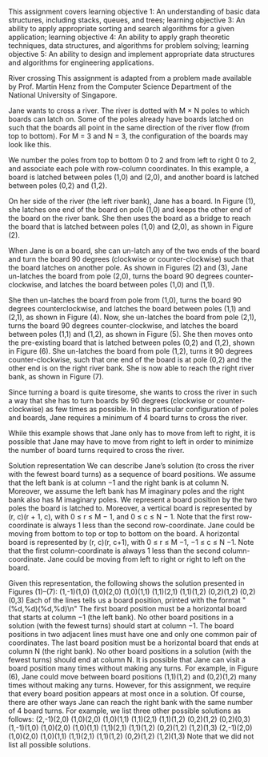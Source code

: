 This assignment covers learning objective 1: An understanding of basic data structures, including stacks, queues, and trees; learning objective 3: An ability to apply appropriate sorting and
search algorithms for a given application; learning objective 4: An ability to apply graph theoretic
techniques, data structures, and algorithms for problem solving; learning objective 5: An ability to
design and implement appropriate data structures and algorithms for engineering applications.

River crossing
This assignment is adapted from a problem made available by Prof. Martin Henz from the
Computer Science Department of the National University of Singapore.

Jane wants to cross a river. The river is dotted with M × N poles to which boards can latch
on. Some of the poles already have boards latched on such that the boards all point in the same
direction of the river flow (from top to bottom). For M = 3 and N = 3, the configuration of the
boards may look like this.

We number the poles from top to bottom 0 to 2 and from left to right 0 to 2, and associate each
pole with row-column coordinates. In this example, a board is latched between poles (1,0) and
(2,0), and another board is latched between poles (0,2) and (1,2).

On her side of the river (the left river bank), Jane has a board. In Figure (1), she latches one end
of the board on pole (1,0) and keeps the other end of the board on the river bank. She then uses
the board as a bridge to reach the board that is latched between poles (1,0) and (2,0), as shown in
Figure (2). 

When Jane is on a board, she can un-latch any of the two ends of the board and turn the
board 90 degrees (clockwise or counter-clockwise) such that the board latches on another pole. As
shown in Figures (2) and (3), Jane un-latches the board from pole (2,0), turns the board 90 degrees
counter-clockwise, and latches the board between poles (1,0) and (1,1).

She then un-latches the board from pole from (1,0), turns the board 90 degrees counterclockwise, and latches the board between poles (1,1) and (2,1), as shown in Figure (4).
Now, she un-latches the board from pole (2,1), turns the board 90 degrees counter-clockwise,
and latches the board between poles (1,1) and (1,2), as shown in Figure (5).
She then moves onto the pre-existing board that is latched between poles (0,2) and (1,2),
shown in Figure (6).
She un-latches the board from pole (1,2), turns it 90 degrees counter-clockwise, such that one
end of the board is at pole (0,2) and the other end is on the right river bank. She is now able to
reach the right river bank, as shown in Figure (7).

Since turning a board is quite tiresome, she wants to cross the river in such a way that she has
to turn boards by 90 degrees (clockwise or counter-clockwise) as few times as possible. In this
particular configuration of poles and boards, Jane requires a minimum of 4 board turns to cross the
river.

While this example shows that Jane only has to move from left to right, it is possible that Jane
may have to move from right to left in order to minimize the number of board turns required to
cross the river.

Solution representation
We can describe Jane’s solution (to cross the river with the fewest board turns) as a sequence of
board positions. We assume that the left bank is at column −1 and the right bank is at column N.
Moreover, we assume the left bank has M imaginary poles and the right bank also has M imaginary
poles.
We represent a board position by the two poles the board is latched to. Moreover, a vertical
board is represented by (r, c)(r + 1, c), with 0 ≤ r ≤ M − 1, and 0 ≤ c ≤ N − 1. Note that the
first row-coordinate is always 1 less than the second row-coordinate. Jane could be moving from
bottom to top or top to bottom on the board.
A horizontal board is represented by (r, c)(r, c+1), with 0 ≤ r ≤ M −1, −1 ≤ c ≤ N −1. Note
that the first column-coordinate is always 1 less than the second column-coordinate. Jane could be
moving from left to right or right to left on the board.

Given this representation, the following shows the solution presented in Figures (1)–(7):
(1,-1)(1,0)
(1,0)(2,0)
(1,0)(1,1)
(1,1)(2,1)
(1,1)(1,2)
(0,2)(1,2)
(0,2)(0,3)
Each of the lines tells us a board position, printed with the format
"(%d,%d)(%d,%d)\n"
The first board position must be a horizontal board that starts at column −1 (the left bank). No
other board positions in a solution (with the fewest turns) should start at column −1.
The board positions in two adjacent lines must have one and only one common pair of coordinates.
The last board position must be a horizontal board that ends at column N (the right bank). No
other board positions in a solution (with the fewest turns) should end at column N.
It is possible that Jane can visit a board position many times without making any turns. For
example, in Figure (6), Jane could move between board positions (1,1)(1,2) and (0,2)(1,2) many
times without making any turns. However, for this assignment, we require that every board position appears at most once in a solution.
Of course, there are other ways Jane can reach the right bank with the same number of 4 board
turns. For example, we list three other possible solutions as follows:
(2,-1)(2,0)
(1,0)(2,0)
(1,0)(1,1)
(1,1)(2,1)
(1,1)(1,2)
(0,2)(1,2)
(0,2)(0,3)
(1,-1)(1,0)
(1,0)(2,0)
(1,0)(1,1)
(1,1)(2,1)
(1,1)(1,2)
(0,2)(1,2)
(1,2)(1,3)
(2,-1)(2,0)
(1,0)(2,0)
(1,0)(1,1)
(1,1)(2,1)
(1,1)(1,2)
(0,2)(1,2)
(1,2)(1,3)
Note that we did not list all possible solutions.
